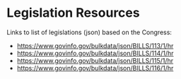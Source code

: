 # Legislation Resources

Links to list of legislations (json) based on the Congress:

- https://www.govinfo.gov/bulkdata/json/BILLS/113/1/hr
- https://www.govinfo.gov/bulkdata/json/BILLS/114/1/hr
- https://www.govinfo.gov/bulkdata/json/BILLS/115/1/hr
- https://www.govinfo.gov/bulkdata/json/BILLS/116/1/hr

